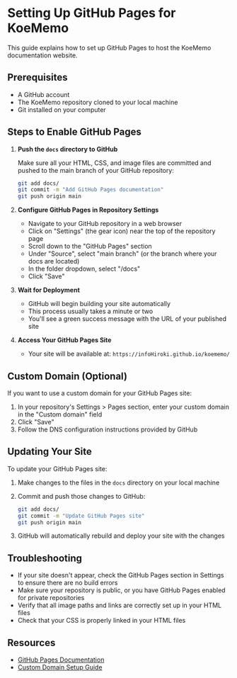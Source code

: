 # Setting Up GitHub Pages for KoeMemo

This guide explains how to set up GitHub Pages to host the KoeMemo documentation website.

## Prerequisites

- A GitHub account
- The KoeMemo repository cloned to your local machine
- Git installed on your computer

## Steps to Enable GitHub Pages

1. **Push the `docs` directory to GitHub**

   Make sure all your HTML, CSS, and image files are committed and pushed to the main branch of your GitHub repository:

   ```bash
   git add docs/
   git commit -m "Add GitHub Pages documentation"
   git push origin main
   ```

2. **Configure GitHub Pages in Repository Settings**

   - Navigate to your GitHub repository in a web browser
   - Click on "Settings" (the gear icon) near the top of the repository page
   - Scroll down to the "GitHub Pages" section
   - Under "Source", select "main branch" (or the branch where your docs are located)
   - In the folder dropdown, select "/docs"
   - Click "Save"

3. **Wait for Deployment**

   - GitHub will begin building your site automatically
   - This process usually takes a minute or two
   - You'll see a green success message with the URL of your published site

4. **Access Your GitHub Pages Site**

   - Your site will be available at: `https://infoHiroki.github.io/koememo/`

## Custom Domain (Optional)

If you want to use a custom domain for your GitHub Pages site:

1. In your repository's Settings > Pages section, enter your custom domain in the "Custom domain" field
2. Click "Save"
3. Follow the DNS configuration instructions provided by GitHub

## Updating Your Site

To update your GitHub Pages site:

1. Make changes to the files in the `docs` directory on your local machine
2. Commit and push those changes to GitHub:

   ```bash
   git add docs/
   git commit -m "Update GitHub Pages site"
   git push origin main
   ```

3. GitHub will automatically rebuild and deploy your site with the changes

## Troubleshooting

- If your site doesn't appear, check the GitHub Pages section in Settings to ensure there are no build errors
- Make sure your repository is public, or you have GitHub Pages enabled for private repositories
- Verify that all image paths and links are correctly set up in your HTML files
- Check that your CSS is properly linked in your HTML files

## Resources

- [GitHub Pages Documentation](https://docs.github.com/en/pages)
- [Custom Domain Setup Guide](https://docs.github.com/en/pages/configuring-a-custom-domain-for-your-github-pages-site)